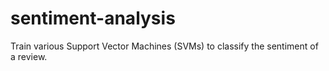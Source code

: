 # sentiment-analysis
Train various Support Vector Machines (SVMs) to classify the sentiment of a review. 
